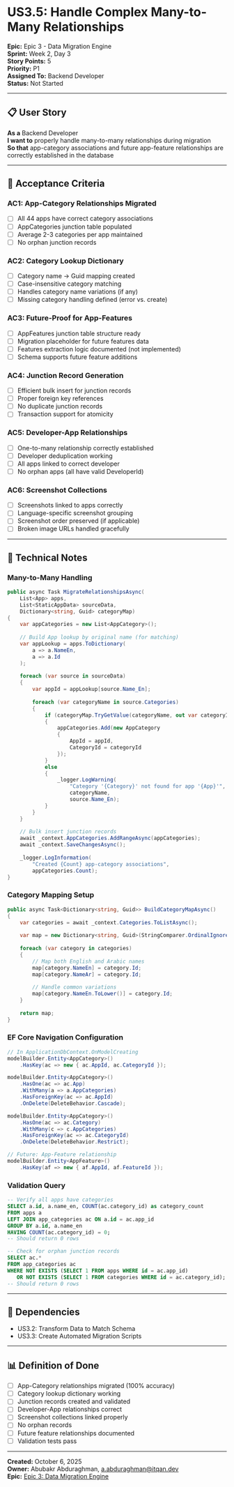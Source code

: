 # US3.5: Handle Complex Many-to-Many Relationships

**Epic:** Epic 3 - Data Migration Engine  
**Sprint:** Week 2, Day 3  
**Story Points:** 5  
**Priority:** P1  
**Assigned To:** Backend Developer  
**Status:** Not Started

---

## 📋 User Story

**As a** Backend Developer  
**I want to** properly handle many-to-many relationships during migration  
**So that** app-category associations and future app-feature relationships are correctly established in the database

---

## 🎯 Acceptance Criteria

### AC1: App-Category Relationships Migrated
- [ ] All 44 apps have correct category associations
- [ ] AppCategories junction table populated
- [ ] Average 2-3 categories per app maintained
- [ ] No orphan junction records

### AC2: Category Lookup Dictionary
- [ ] Category name → Guid mapping created
- [ ] Case-insensitive category matching
- [ ] Handles category name variations (if any)
- [ ] Missing category handling defined (error vs. create)

### AC3: Future-Proof for App-Features
- [ ] AppFeatures junction table structure ready
- [ ] Migration placeholder for future features data
- [ ] Features extraction logic documented (not implemented)
- [ ] Schema supports future feature additions

### AC4: Junction Record Generation
- [ ] Efficient bulk insert for junction records
- [ ] Proper foreign key references
- [ ] No duplicate junction records
- [ ] Transaction support for atomicity

### AC5: Developer-App Relationships
- [ ] One-to-many relationship correctly established
- [ ] Developer deduplication working
- [ ] All apps linked to correct developer
- [ ] No orphan apps (all have valid DeveloperId)

### AC6: Screenshot Collections
- [ ] Screenshots linked to apps correctly
- [ ] Language-specific screenshot grouping
- [ ] Screenshot order preserved (if applicable)
- [ ] Broken image URLs handled gracefully

---

## 📝 Technical Notes

### Many-to-Many Handling
```csharp
public async Task MigrateRelationshipsAsync(
    List<App> apps,
    List<StaticAppData> sourceData,
    Dictionary<string, Guid> categoryMap)
{
    var appCategories = new List<AppCategory>();
    
    // Build App lookup by original name (for matching)
    var appLookup = apps.ToDictionary(
        a => a.NameEn,
        a => a.Id
    );
    
    foreach (var source in sourceData)
    {
        var appId = appLookup[source.Name_En];
        
        foreach (var categoryName in source.Categories)
        {
            if (categoryMap.TryGetValue(categoryName, out var categoryId))
            {
                appCategories.Add(new AppCategory
                {
                    AppId = appId,
                    CategoryId = categoryId
                });
            }
            else
            {
                _logger.LogWarning(
                    "Category '{Category}' not found for app '{App}'",
                    categoryName,
                    source.Name_En);
            }
        }
    }
    
    // Bulk insert junction records
    await _context.AppCategories.AddRangeAsync(appCategories);
    await _context.SaveChangesAsync();
    
    _logger.LogInformation(
        "Created {Count} app-category associations",
        appCategories.Count);
}
```

### Category Mapping Setup
```csharp
public async Task<Dictionary<string, Guid>> BuildCategoryMapAsync()
{
    var categories = await _context.Categories.ToListAsync();
    
    var map = new Dictionary<string, Guid>(StringComparer.OrdinalIgnoreCase);
    
    foreach (var category in categories)
    {
        // Map both English and Arabic names
        map[category.NameEn] = category.Id;
        map[category.NameAr] = category.Id;
        
        // Handle common variations
        map[category.NameEn.ToLower()] = category.Id;
    }
    
    return map;
}
```

### EF Core Navigation Configuration
```csharp
// In ApplicationDbContext.OnModelCreating
modelBuilder.Entity<AppCategory>()
    .HasKey(ac => new { ac.AppId, ac.CategoryId });

modelBuilder.Entity<AppCategory>()
    .HasOne(ac => ac.App)
    .WithMany(a => a.AppCategories)
    .HasForeignKey(ac => ac.AppId)
    .OnDelete(DeleteBehavior.Cascade);

modelBuilder.Entity<AppCategory>()
    .HasOne(ac => ac.Category)
    .WithMany(c => c.AppCategories)
    .HasForeignKey(ac => ac.CategoryId)
    .OnDelete(DeleteBehavior.Restrict);

// Future: App-Feature relationship
modelBuilder.Entity<AppFeature>()
    .HasKey(af => new { af.AppId, af.FeatureId });
```

### Validation Query
```sql
-- Verify all apps have categories
SELECT a.id, a.name_en, COUNT(ac.category_id) as category_count
FROM apps a
LEFT JOIN app_categories ac ON a.id = ac.app_id
GROUP BY a.id, a.name_en
HAVING COUNT(ac.category_id) = 0;
-- Should return 0 rows

-- Check for orphan junction records
SELECT ac.*
FROM app_categories ac
WHERE NOT EXISTS (SELECT 1 FROM apps WHERE id = ac.app_id)
   OR NOT EXISTS (SELECT 1 FROM categories WHERE id = ac.category_id);
-- Should return 0 rows
```

---

## 🔗 Dependencies
- US3.2: Transform Data to Match Schema
- US3.3: Create Automated Migration Scripts

---

## 📊 Definition of Done
- [ ] App-Category relationships migrated (100% accuracy)
- [ ] Category lookup dictionary working
- [ ] Junction records created and validated
- [ ] Developer-App relationships correct
- [ ] Screenshot collections linked properly
- [ ] No orphan records
- [ ] Future feature relationships documented
- [ ] Validation tests pass

---

**Created:** October 6, 2025  
**Owner:** Abubakr Abduraghman, a.abduraghman@itqan.dev  
**Epic:** [Epic 3: Data Migration Engine](../epics/epic-3-data-migration-engine.md)
